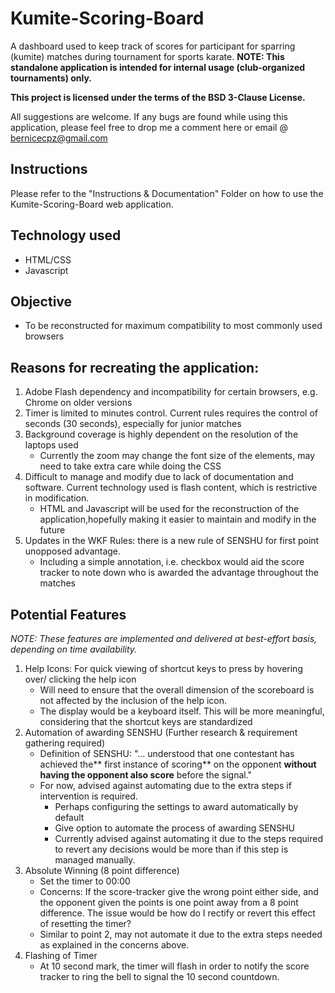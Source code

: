 # Kumite-Scoring-Board
A dashboard used to keep track of scores for participant for sparring (kumite) matches during tournament for sports karate.
**NOTE: This standalone application is intended for internal usage (club-organized tournaments) only.**

**This project is licensed under the terms of the BSD 3-Clause License.**

All suggestions are welcome. If any bugs are found while using this application, please feel free to drop me a comment here or email @ bernicecpz@gmail.com

## Instructions
Please refer to the "Instructions & Documentation" Folder on how to use the Kumite-Scoring-Board web application.  

## Technology used
- HTML/CSS
- Javascript

## Objective
- To be reconstructed for maximum compatibility to most commonly used browsers

## Reasons for recreating the application:
1. Adobe Flash dependency and incompatibility for certain browsers, e.g. Chrome on older versions
2. Timer is limited to minutes control. Current rules requires the control of seconds (30 seconds), especially for junior matches
3. Background coverage is highly dependent on the resolution of the laptops used
    - Currently the zoom may change the font size of the elements, may need to take extra care while doing the CSS
4. Difficult to manage and modify due to lack of documentation and software. Current technology used is flash content, which is restrictive in modification.
    - HTML and Javascript will be used for the reconstruction of the application,hopefully making it easier to maintain and modify in the future
5. Updates in the WKF Rules: there is a new rule of SENSHU for first point unopposed advantage.
    - Including a simple annotation, i.e. checkbox would aid the score tracker to note down who is awarded the advantage throughout the matches


## Potential Features
*NOTE: These features are implemented and delivered at best-effort basis, depending on time availability.*

1. Help Icons: For quick viewing of shortcut keys to press by hovering over/ clicking the help icon
    - Will need to ensure that the overall dimension of the scoreboard is not affected by the inclusion of the help icon.
    - The display would be a keyboard itself. This will be more meaningful, considering that the shortcut keys are standardized
2. Automation of awarding SENSHU (Further research & requirement gathering required)
    - Definition of SENSHU: "... understood that one contestant has achieved the** first instance of scoring** on the opponent **without having the opponent also score** before the signal."
    - For now, advised against automating due to the extra steps if intervention is required.
      - Perhaps configuring the settings to award automatically by default
      - Give option to automate the process of awarding SENSHU
      - Currently advised against automating it due to the steps required to revert any decisions would be more than if this step is managed manually.
3. Absolute Winning (8 point difference)
    - Set the timer to 00:00
    - Concerns: If the score-tracker give the wrong point either side, and the opponent given the points is one point away from a 8 point difference. The issue would be how do I rectify or revert this effect of resetting the timer? 
    - Similar to point 2, may not automate it due to the extra steps needed as explained in the concerns above.
4. Flashing of Timer
    - At 10 second mark, the timer will flash in order to notify the score tracker to ring the bell to signal the 10 second countdown.
